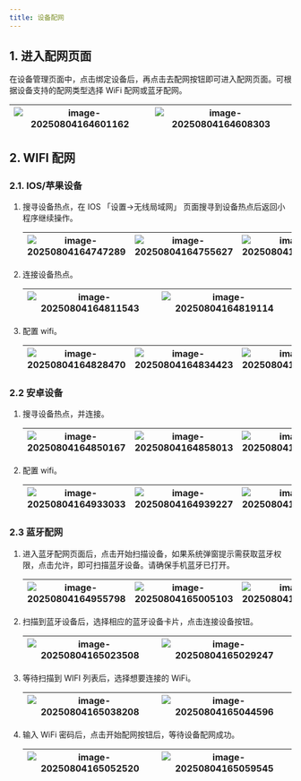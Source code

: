 ```yaml
---
title: 设备配网
---
```


## 1. 进入配网页面

在设备管理页面中，点击绑定设备后，再点击去配网按钮即可进入配网页面。可根据设备支持的配网类型选择 WiFi 配网或蓝牙配网。

| ![image-20250804164601162](./imgs/device-net-config/image-20250804164601162.png) | ![image-20250804164608303](./imgs/device-net-config/image-20250804164608303.png) |
| ------------------------------------------------------------ | ------------------------------------------------------------ |



## 2. WIFI 配网

### 2.1. IOS/苹果设备

1. 搜寻设备热点，在 IOS 「设置->无线局域网」 页面搜寻到设备热点后返回小程序继续操作。
   
   | ![image-20250804164747289](./imgs/device-net-config/image-20250804164747289.png) | ![image-20250804164755627](./imgs/device-net-config/image-20250804164755627.png) | ![image-20250804164801760](./imgs/device-net-config/image-20250804164801760.png) |
   | ------------------------------------------------------------ | ------------------------------------------------------------ | ------------------------------------------------------------ |
   
   
   
2. 连接设备热点。
   
   | ![image-20250804164811543](./imgs/device-net-config/image-20250804164811543.png) | ![image-20250804164819114](./imgs/device-net-config/image-20250804164819114.png) |
   | ------------------------------------------------------------ | ------------------------------------------------------------ |

   
   
3. 配置 wifi。
   
   | ![image-20250804164828470](./imgs/device-net-config/image-20250804164828470.png) | ![image-20250804164834423](./imgs/device-net-config/image-20250804164834423.png) | ![image-20250804164840542](./imgs/device-net-config/image-20250804164840542.png) |
   | ------------------------------------------------------------ | ------------------------------------------------------------ | ------------------------------------------------------------ |
   
   

### 2.2 安卓设备

1. 搜寻设备热点，并连接。
   
   | ![image-20250804164850167](./imgs/device-net-config/image-20250804164850167.png) | ![image-20250804164858013](./imgs/device-net-config/image-20250804164858013.png) | ![image-20250804164902875](./imgs/device-net-config/image-20250804164902875.png) |
   | ------------------------------------------------------------ | ------------------------------------------------------------ | ------------------------------------------------------------ |

   
   
2. 配置 wifi。
   
   | ![image-20250804164933033](./imgs/device-net-config/image-20250804164933033.png) | ![image-20250804164939227](./imgs/device-net-config/image-20250804164939227.png) | ![image-20250804164946083](./imgs/device-net-config/image-20250804164946083.png) |
   | ------------------------------------------------------------ | ------------------------------------------------------------ | ------------------------------------------------------------ |
   
   

### 2.3 蓝牙配网

1. 进入蓝牙配网页面后，点击开始扫描设备，如果系统弹窗提示需获取蓝牙权限，点击允许，即可扫描蓝牙设备。请确保手机蓝牙已打开。
   
   | ![image-20250804164955798](./imgs/device-net-config/image-20250804164955798.png) | ![image-20250804165005103](./imgs/device-net-config/image-20250804165005103.png) | ![image-20250804165014097](./imgs/device-net-config/image-20250804165014097.png) |
   | ------------------------------------------------------------ | ------------------------------------------------------------ | ------------------------------------------------------------ |

   
   
2. 扫描到蓝牙设备后，选择相应的蓝牙设备卡片，点击连接设备按钮。
   
   | ![image-20250804165023508](./imgs/device-net-config/image-20250804165023508.png) | ![image-20250804165029247](./imgs/device-net-config/image-20250804165029247.png) |
   | ------------------------------------------------------------ | ------------------------------------------------------------ |
   
   
   
3. 等待扫描到 WIFI 列表后，选择想要连接的 WiFi。
   
   | ![image-20250804165038208](./imgs/device-net-config/image-20250804165038208.png) | ![image-20250804165044596](./imgs/device-net-config/image-20250804165044596.png) |
   | ------------------------------------------------------------ | ------------------------------------------------------------ |
   
   
   
4. 输入 WiFi 密码后，点击开始配网按钮后，等待设备配网成功。
   
   | ![image-20250804165052520](./imgs/device-net-config/image-20250804165052520.png) | ![image-20250804165059545](./imgs/device-net-config/image-20250804165059545.png) |
   | ------------------------------------------------------------ | ------------------------------------------------------------ |
   
   
